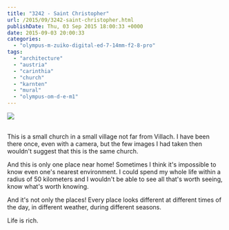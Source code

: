 ```yaml
---
title: "3242 - Saint Christopher"
url: /2015/09/3242-saint-christopher.html
publishDate: Thu, 03 Sep 2015 18:00:33 +0000
date: 2015-09-03 20:00:33
categories: 
  - "olympus-m-zuiko-digital-ed-7-14mm-f2-8-pro"
tags: 
  - "architecture"
  - "austria"
  - "carinthia"
  - "church"
  - "karnten"
  - "mural"
  - "olympus-om-d-e-m1"
---
```

<div class="container">
<div class="center"><a target="_blank" href="https://d25zfm9zpd7gm5.cloudfront.net/1200x1200/2015/20150718_141023_lr.jpg"><img class="webfeedsFeaturedVisual" src="https://d25zfm9zpd7gm5.cloudfront.net/0600x0600/2015/20150718_141023_lr.jpg" /></a></div>
</div>
<br />

This is a small church in a small village not far from Villach. I have been there once, even with a camera, but the few images I had taken then wouldn't suggest that this is the same church.

And this is only one place near home! Sometimes I think it's impossible to know even one's nearest environment. I could spend my whole life within a radius of 50 kilometers and I wouldn't be able to see all that's worth seeing, know what's worth knowing.

And it's not only the places! Every place looks different at different times of the day, in different weather, during different seasons.

Life is rich.
